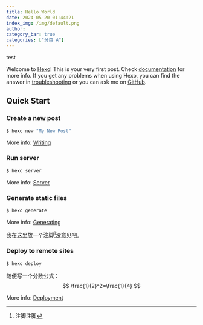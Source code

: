 ```yaml
---
title: Hello World
date: 2024-05-20 01:44:21
index_img: /img/default.png
author: 
category_bar: true
categories: ["分类 A"]
---
```



test



Welcome to [Hexo](https://hexo.io/)! This is your very first post. Check [documentation](https://hexo.io/docs/) for more info. If you get any problems when using Hexo, you can find the answer in [troubleshooting](https://hexo.io/docs/troubleshooting.html) or you can ask me on [GitHub](https://github.com/hexojs/hexo/issues).

## Quick Start

### Create a new post

``` bash
$ hexo new "My New Post"
```

More info: [Writing](https://hexo.io/docs/writing.html)

### Run server

``` bash
$ hexo server
```

More info: [Server](https://hexo.io/docs/server.html)

### Generate static files

``` bash
$ hexo generate
```

More info: [Generating](https://hexo.io/docs/generating.html)

我在这里放一个注脚[^1]没意见吧。

### Deploy to remote sites

``` bash
$ hexo deploy
```

随便写一个分数公式：
$$
\frac{1}{2}^2=\frac{1}{4}
$$

More info: [Deployment](https://hexo.io/docs/one-command-deployment.html)

[^1]: 注脚注脚
